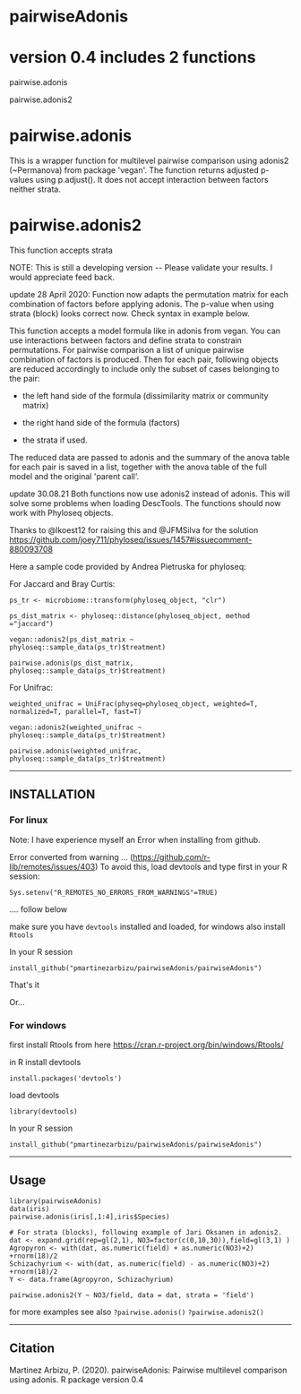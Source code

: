 # pairwiseAdonis
# version 0.4 includes 2 functions
pairwise.adonis

pairwise.adonis2

# pairwise.adonis
This is a wrapper function for multilevel pairwise comparison using adonis2 (~Permanova) from package 'vegan'. The function returns adjusted p-values using p.adjust(). It does not accept interaction between factors neither strata.

# pairwise.adonis2
This function accepts strata

NOTE: This is still a developing version -- Please validate your results.
I would appreciate feed back.

update 28 April 2020:
Function now adapts the permutation matrix for each combination of factors before applying adonis.
The p-value when using strata (block) looks correct now. Check syntax in example below.

This function accepts a model formula like in adonis from vegan. You can use interactions between factors and define strata to constrain permutations. For pairwise comparison a list of unique pairwise combination of factors is produced. Then for each pair, following objects are reduced accordingly to include only the subset of cases belonging to the pair:

- the left hand side of the formula (dissimilarity matrix or community matrix)

- the right hand side of the formula (factors)

- the strata if used.

The reduced data are passed to adonis and the summary of the anova table for each pair is saved in a list, together with the anova table of the full model and the original 'parent call'.

update 30.08.21
Both functions now use adonis2 instead of adonis. This will solve some problems when loading DescTools. The functions should now work with Phyloseq objects.

Thanks to @lkoest12 for raising this and @JFMSilva for the solution 
https://github.com/joey711/phyloseq/issues/1457#issuecomment-880093708




Here a sample code provided by Andrea Pietruska for phyloseq:

For Jaccard and Bray Curtis:

```ps_tr <- microbiome::transform(phyloseq_object, "clr")```

```ps_dist_matrix <- phyloseq::distance(phyloseq_object, method ="jaccard")```

```vegan::adonis2(ps_dist_matrix ~ phyloseq::sample_data(ps_tr)$treatment)```

```pairwise.adonis(ps_dist_matrix, phyloseq::sample_data(ps_tr)$treatment)```


For Unifrac:

```weighted_unifrac = UniFrac(physeq=phyloseq_object, weighted=T, normalized=T, parallel=T, fast=T)```

```vegan::adonis2(weighted_unifrac ~ phyloseq::sample_data(ps_tr)$treatment)```

```pairwise.adonis(weighted_unifrac, phyloseq::sample_data(ps_tr)$treatment)```


_________________________________________________________________________________________________

## INSTALLATION
### For linux

Note: I have experience myself an Error when installing from github.

Error converted from warning ... (https://github.com/r-lib/remotes/issues/403)
To avoid this, load devtools and type first in your R session:

```Sys.setenv("R_REMOTES_NO_ERRORS_FROM_WARNINGS"=TRUE)```

.... follow below

make sure you have ```devtools``` installed and loaded, for windows also install ```Rtools```

In your R session

```install_github("pmartinezarbizu/pairwiseAdonis/pairwiseAdonis")```

That's it

Or...

### For windows
first install Rtools from here https://cran.r-project.org/bin/windows/Rtools/

in R install devtools

```install.packages('devtools')```

load devtools

```library(devtools)```

In your R session

```install_github("pmartinezarbizu/pairwiseAdonis/pairwiseAdonis")```

____________________________________
## Usage
```
library(pairwiseAdonis)
data(iris)
pairwise.adonis(iris[,1:4],iris$Species)

# For strata (blocks), following example of Jari Oksanen in adonis2. 
dat <- expand.grid(rep=gl(2,1), NO3=factor(c(0,10,30)),field=gl(3,1) )
Agropyron <- with(dat, as.numeric(field) + as.numeric(NO3)+2) +rnorm(18)/2
Schizachyrium <- with(dat, as.numeric(field) - as.numeric(NO3)+2) +rnorm(18)/2
Y <- data.frame(Agropyron, Schizachyrium)

pairwise.adonis2(Y ~ NO3/field, data = dat, strata = 'field')
```

for more examples see also
```?pairwise.adonis()```
```?pairwise.adonis2()```
_____________________________________________
## Citation

Martinez Arbizu, P. (2020). pairwiseAdonis: Pairwise multilevel comparison using adonis. R package version 0.4
